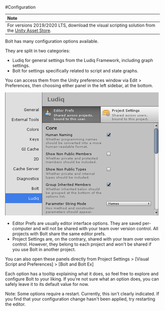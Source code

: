 #Configuration

|**Note** |
|:---|
|For versions 2019/2020 LTS, download the visual scripting solution from the [Unity Asset Store](https://assetstore.unity.com/packages/tools/visual-bolt-163802).|

Bolt has many configuration options available.

They are split in two categories:

 * Ludiq for general settings from the Ludiq Framework, including graph settings.
 * Bolt for settings specifically related to script and state graphs.

You can access them from the Unity preferences window via Edit &gt; Preferences, then choosing either panel in the left sidebar, at the bottom.

![](images/bolt-configuration.png)

 * Editor Prefs are usually editor interface options. They are saved per-computer and will not be shared with your team over version control. All projects with Bolt share the same editor prefs.
 * Project Settings are, on the contrary, shared with your team over version control. However, they belong to each project and won't be shared if you use Bolt in another project.

You can also open these panels directly from Project Settings > [Visual Script and Preferences] > [Bolt and Bolt Ex]

Each option has a tooltip explaining what it does, so feel free to explore and configure Bolt to your liking. If you're not sure what an option does, you can safely leave it to its default value for now.

Note: Some options require a restart. Currently, this isn't clearly indicated. If you find that your configuration change hasn't been applied, try restarting the editor.
